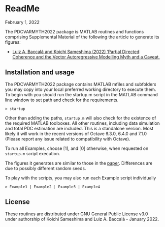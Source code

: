 # ReadMe

February 1, 2022

The PDCVARMYTH2022 package is MATLAB routines and functions comprising Supplemental Material of the following the article to generate its figures: 

* [Luiz A. Baccalá and Koichi Sameshima (2022) ‘Partial Directed Coherence and the Vector Autoregressive Modelling Myth and
  a Caveat. ](https://www.frontiersin.org/articles/10.3389/fnetp.2022.845327) 

## Installation and usage

The PDCVARMYTH2022 package contains MATLAB mfiles and subfolders you may copy into your local preferred working directory to execute them. To begin with you should run the startup.m script in the MATLAB command line window to set path and check for the requirements.

`> startup`

Other than adding the paths, `startup.m` will also check for the existence of the required MATLAB toolboxes. All other routines, including data simulation and total PDC estimation are included. This is a standalone version. Most likely it will work in the recent versions of Octave 6.3.0, 6.4.0 and 7.1.0 (Please report any issue related to compatibility with Octave).

To run all Examples, choose [1], and [0] otherwise, when requested on `startup.m` script execution.

The figures it generates are similar to those in the [paper](https://www.frontiersin.org/articles/10.3389/fnetp.2022.845327). Differences are due to possibly different random seeds.

To play with the scripts,  you may also run each Example script individually

`> Example1 | Example2 | Example3 | Example4`

## License

These routines are distributed under GNU General Public License v3.0 under
authorship of Koichi Sameshima and Luiz A. Baccalá - January 2022.
